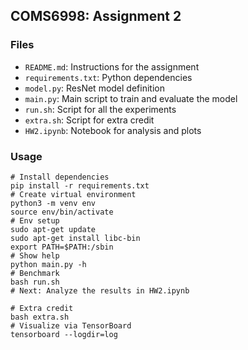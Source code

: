 ## COMS6998: Assignment 2

### Files
- `README.md`: Instructions for the assignment
- `requirements.txt`: Python dependencies
- `model.py`: ResNet model definition
- `main.py`: Main script to train and evaluate the model
- `run.sh`: Script for all the experiments
- `extra.sh`: Script for extra credit
- `HW2.ipynb`: Notebook for analysis and plots


### Usage
```shell
# Install dependencies
pip install -r requirements.txt
# Create virtual environment
python3 -m venv env
source env/bin/activate
# Env setup
sudo apt-get update
sudo apt-get install libc-bin
export PATH=$PATH:/sbin
# Show help
python main.py -h
# Benchmark
bash run.sh
# Next: Analyze the results in HW2.ipynb

# Extra credit
bash extra.sh
# Visualize via TensorBoard
tensorboard --logdir=log
```
